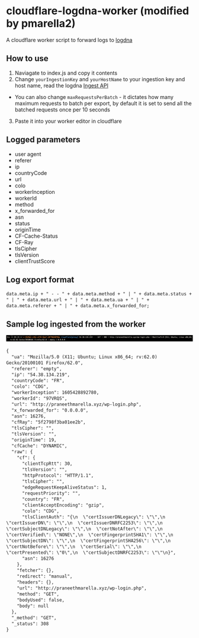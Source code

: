 # cloudflare-logdna-worker (modified by pmarella2)
A cloudflare worker script to forward logs to [logdna](https://logdna.com/)

## How to use
1. Naviagate to index.js and copy it contents
2. Change `yourIngestionKey` and `yourHostName` to your ingestion key and host name, read the logdna [Ingest API](https://docs.logdna.com/v1.0/reference#api)
* You can also change `maxRequestsPerBatch` - it dictates how many maximum requests to batch per export, by default it is set to send all the batched requests once per 10 seconds
3. Paste it into your worker editor in cloudflare

## Logged parameters
+ user agent
+ referer
+ ip
+ countryCode
+ url
+ colo
+ workerInception
+ workerId
+ method
+ x_forwarded_for
+ asn
+ status
+ originTime
+ CF-Cache-Status
+ CF-Ray
+ tlsCipher
+ tlsVersion
+ clientTrustScore

## Log export format
```
data.meta.ip + " - - " + data.meta.method + " | " + data.meta.status + " | " + data.meta.url + " | " + data.meta.ua + " | " + data.meta.referer + " | " + data.meta.x_forwarded_for;
```

## Sample log ingested from the worker
<p align="center">
  <img src="https://github.com/pmarella2/cloudflare-logdna-worker/blob/master/Log_Format.png?raw=true" alt="Log Format"/>
</p>

```
{
  "ua": "Mozilla/5.0 (X11; Ubuntu; Linux x86_64; rv:62.0) Gecko/20100101 Firefox/62.0",
  "referer": "empty",
  "ip": "54.38.134.219",
  "countryCode": "FR",
  "colo": "CDG",
  "workerInception": 1605428892780,
  "workerId": "97VRQS",
  "url": "http://praneethmarella.xyz/wp-login.php",
  "x_forwarded_for": "0.0.0.0",
  "asn": 16276,
  "cfRay": "5f2798f3ba01ee2b",
  "tlsCipher": "",
  "tlsVersion": "",
  "originTime": 19,
  "cfCache": "DYNAMIC",
  "raw": {
    "cf": {
      "clientTcpRtt": 30,
      "tlsVersion": "",
      "httpProtocol": "HTTP/1.1",
      "tlsCipher": "",
      "edgeRequestKeepAliveStatus": 1,
      "requestPriority": "",
      "country": "FR",
      "clientAcceptEncoding": "gzip",
      "colo": "CDG",
      "tlsClientAuth": "{\n  \"certIssuerDNLegacy\": \"\",\n  \"certIssuerDN\": \"\",\n  \"certIssuerDNRFC2253\": \"\",\n  \"certSubjectDNLegacy\": \"\",\n  \"certNotAfter\": \"\",\n  \"certVerified\": \"NONE\",\n  \"certFingerprintSHA1\": \"\",\n  \"certSubjectDN\": \"\",\n  \"certFingerprintSHA256\": \"\",\n  \"certNotBefore\": \"\",\n  \"certSerial\": \"\",\n  \"certPresented\": \"0\",\n  \"certSubjectDNRFC2253\": \"\"\n}",
      "asn": 16276
    },
    "fetcher": {},
    "redirect": "manual",
    "headers": {},
    "url": "http://praneethmarella.xyz/wp-login.php",
    "method": "GET",
    "bodyUsed": false,
    "body": null
  },
  "_method": "GET",
  "_status": 308
}
```
